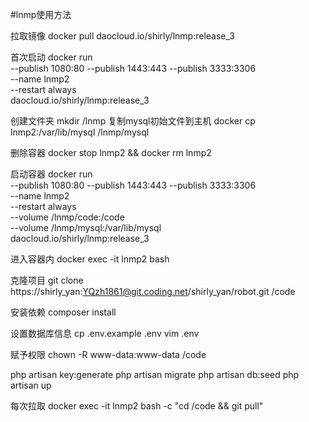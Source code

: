 #lnmp使用方法

拉取镜像
docker pull daocloud.io/shirly/lnmp:release_3

首次启动
docker run \
--publish 1080:80 --publish 1443:443 --publish 3333:3306 \
--name lnmp2 \
--restart always \
daocloud.io/shirly/lnmp:release_3

创建文件夹
mkdir /lnmp
复制mysql初始文件到主机
docker cp lnmp2:/var/lib/mysql /lnmp/mysql

删除容器
docker stop lnmp2 && docker rm lnmp2

启动容器
docker run \
--publish 1080:80 --publish 1443:443 --publish 3333:3306 \
--name lnmp2 \
--restart always \
--volume /lnmp/code:/code \
--volume /lnmp/mysql:/var/lib/mysql \
daocloud.io/shirly/lnmp:release_3

进入容器内
docker exec -it lnmp2 bash

克隆项目
git clone https://shirly_yan:YQzh1861@git.coding.net/shirly_yan/robot.git /code

安装依赖
composer install

设置数据库信息
cp .env.example .env
vim .env

赋予权限
chown -R www-data:www-data /code

php artisan key:generate
php artisan migrate
php artisan db:seed
php artisan up

每次拉取
docker exec -it lnmp2 bash -c "cd /code && git pull"








